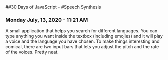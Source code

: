 ##30 Days of JavaScript - 
#Speech Synthesis

### Monday July, 13, 2020 - 11:21 AM

A small application that helps you search for different languages. You can type anything you want inside the textbox (including emojies) and it will play a voice and the language you have chosen. To make things interesting and comical, there are two input bars that lets you adjust the pitch and the rate of the voices. Pretty neat.
